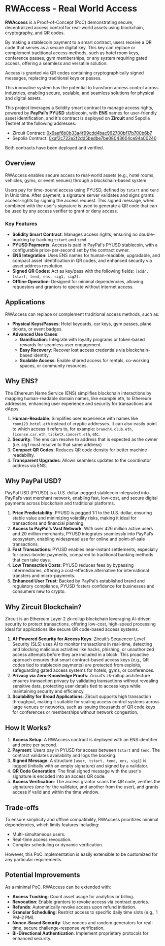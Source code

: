 # RWAccess - Real World Access

**RWAccess** is a Proof-of-Concept (PoC) demonstrating secure, decentralized access control for real-world assets using blockchain, cryptography, and QR codes. 

By making a stablecoin payment to a smart contract, users receive a QR code that serves as a secure digital key. This key can replace or complement traditional access methods, such as hotel room keys, conference passes, gym memberships, or any system requiring gated access, offering a seamless and versatile solution.

Access is granted via QR codes containing cryptographically signed messages, replacing traditional keys or passes.

This innovative system has the potential to transform access control across industries, enabling secure, scalable, and seamless solutions for physical and digital assets.

This project leverages a Solidity smart contract to manage access rights, powered by __PayPal's PYUSD__ stablecoin, with __ENS__ names for user-friendly asset identification, and it's contract is deployed on __Zircuit__ and Sepolia Testnet at the following addresses:

* Zircuit Contract: [0x6aef6b0b33a4f99cdd4bac962700bf17b700b6b7](https://explorer.zircuit.com/address/0x6aef6b0b33a4f99cdd4bac962700bf17b700b6b7?activeTab=3)
* Sepolia Contract: [0xaf2c722e2f2dd5bedbe7be08043604ce94a00240](https://sepolia.etherscan.io/address/0xaf2c722e2f2dd5bedbe7be08043604ce94a00240#code) 


Both contracts have been deployed and verified.

## Overview

RWAccess enables secure access to real-world assets (e.g., hotel rooms, vehicles, gyms, or event venues) through a blockchain-based system.

Users pay for time-bound access using PYUSD, defined by `tstart` and `tend` in Unix time. After payment, a signature server validates and signs grants access-rights by signing the access request. This signed message, when combined with the user's signature is used to generate a QR code that can be used by any access verifier to grant or deny access.

### Key Features
- **Solidity Smart Contract**: Manages access rights, ensuring no double-booking by tracking `tstart` and `tend`.
- **PYUSD Payments**: Access is paid in PayPal's PYUSD stablecoin, with a configurable price-per-second set by the contract owner.
- **ENS Integration**: Uses ENS names for human-readable, upgradable, and compact asset identification in QR codes, and enhanced security via asset address resolution.
- **Signed QR Codes**: Act as key/pass with the following fields: `[addr, tstart, tend, ens, sig1, sig2]`.
- **Offline Operation**: Designed for minimal dependencies, allowing requestors and grantors to operate without internet access.

## Applications
RWAccess can replace or complement traditional access methods, such as:
- **Physical Keys/Passes**: Hotel keycards, car keys, gym passes, plane tickets, or event badges.
- **Advanced Use Cases**:
  - **Gamification**: Integrate with loyalty programs or token-based rewards for seamless user engagement.
  - **Easy Recovery**: Recover lost access credentials via blockchain-based identity.
  - **Scalable Access**: Enable shared access for rentals, co-working spaces, or community resources.

## Why ENS?

The Ethereum Name Service (ENS) simplifies blockchain interactions by mapping human-readable domain names, like example.eth, to Ethereum addresses, enhancing user experience and security for transactions and dApps.


1. **Human-Readable**: Simplifies user experience with names like `room123.hotel.eth` instead of cryptic addresses. It can also easily point to which access it refers to, for example: `branchX.club.eth`, `license.car.eth`, `ticketX.concert.eth`, etc.
1. **Security**: The ens can resolve to address that is expected as the owner (i.e. _sig1_ must resolve to that same address)
1. **Compact QR Codes**: Reduces QR code density for better machine readability.
1. **Transparent Upgrades**: Allows seamless updates to the coordinator address via ENS.

## Why PayPal USD?

PayPal USD (PYUSD) is a U.S. dollar-pegged stablecoin integrated into PayPal’s vast merchant network, enabling fast, low-cost, and secure digital payments across blockchain and traditional platforms.

1. **Price Predictability**: PYUSD is pegged 1:1 to the U.S. dollar, ensuring stable value and minimizing volatility risks, making it ideal for transactions and financial planning.
1. **Access to PayPal’s Vast Network**: With over 426 million active users and 20 million merchants, PYUSD integrates seamlessly into PayPal’s ecosystem, enabling widespread use for online and point-of-sale transactions.
1. **Fast Transactions**: PYUSD enables near-instant settlements, especially for cross-border payments, compared to traditional banking methods that can take days.
1. **Low Transaction Costs**: PYUSD reduces fees by bypassing intermediaries, offering a cost-effective alternative for international transfers and micro-payments.
1. **Enhanced User Trust**: Backed by PayPal’s established brand and regulatory compliance, PYUSD fosters confidence for businesses and consumers new to crypto.


## Why Zircuit Blockchain?

Zircuit is an Ethereum Layer 2 zk-rollup blockchain leveraging AI-driven security to protect transactions, offering low-cost, high-speed processing ideal for applications like secure QR code-based access systems.

1. **AI-Powered Security for Access Keys**: Zircuit’s Sequencer Level Security (SLS) uses AI to monitor transactions in real-time, detecting and blocking malicious activities like hacks, phishing, or unauthorized access attempts before they are included in a block. This proactive approach ensures that smart contract-based access keys (e.g., QR codes tied to stablecoin payments) are protected from exploits, safeguarding gated access systems for hotels, gyms, or conferences.
1. **Privacy via Zero-Knowledge Proofs**: Zircuit’s zk-rollup architecture ensures transaction privacy by validating transactions without revealing sensitive data, protecting user details tied to access keys while maintaining security and efficiency.
1. **Scalability for Broad Applications**: Zircuit supports high transaction throughput, making it suitable for scaling access control systems across large venues or networks, such as issuing thousands of QR code keys for conferences or memberships without network congestion.


## How It Works?
1. **Access Setup**: A RWAccess contract is deployed with an ENS identifier and price per second.
2. **Payment**: Users pay in PYUSD for access between `tstart` and `tend`. The contract validates availability and logs the booking.
3. **Signed Message**: A structure `[user, tstart, tend, ens, sig1]` is logged (initially with an empty signature) and signed by a validator.
4. **QR Code Generation**: The final signed message with the user's signature is encoded into an access QR code.
5. **Access Verification**: The access grantor scans the QR code, verifies the signatures (one for the validator, and another from the user), and grants access if valid and within the time window.

## Trade-offs

To ensure simplicity and offline compatibility, RWAccess prioritizes minimal dependencies, which limits features including:
- Multi-simultaneous users.
- Real-time access revocation.
- Complex scheduling or dynamic verification.

However, this PoC implementation is easily extensible to be customized for any particular requirements.  

## Potential Improvements

As a minimal PoC, RWAccess can be extended with:
- **Access Tracking**: Count asset usage for analytics or billing.
- **Revocation**: Enable grantors to revoke access via contract queries.
- **Refunds**: Automatically revoke access upon refund initiation.
- **Granular Scheduling**: Restrict access to specific daily time slots (e.g., 1 PM–2 PM).
- **Nonce-Based Security**: Use nonces and random generators for real-time, secure challenge-response verification.
- **Bi-Directional Authentication**: Implement proprietary protocols for enhanced security.